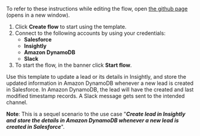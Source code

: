 To refer to these instructions while editing the flow, open [the github page](https://github.com/ot4i/app-connect-templates/blob/master/resources/markdown/Update%20lead%20in%20Insightly%20and%20store%20the%20updated%20details%20in%20Amazon%20DynamoDB%20whenever%20a%20lead%20is%20updated%20in%20Salesforce_instructions.md) (opens in a new window).

1.	Click **Create flow** to start using the template.
2.	Connect to the following accounts by using your credentials:
    - **Salesforce** 
    - **Insightly**
    - **Amazon DynamoDB**
    - **Slack**
3.	To start the flow, in the banner click **Start flow**.

Use this template to update a lead or its details in Insightly, and store the updated information in Amazon DynamoDB whenever a new lead is created in Salesforce. In Amazon DynamoDB, the lead will have the created and last modified timestamp records. A Slack message gets sent to the intended channel.

**Note**: This is a sequel scenario to the use case "***Create lead in Insightly and store the details in Amazon DynamoDB whenever a new lead is created in Salesforce***".
